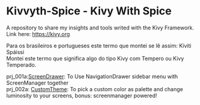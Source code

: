 # Kivvyth-Spice - Kivy With Spice
A repository to share my insights and tools writed with the Kivy Framework. Link here: https://kivy.org

Para os brasileiros e portugueses este termo que montei se lê assim: Kíviti Spáissi <br>
Montei este termo que significa algo do tipo Kivy com Tempero ou Kivy Temperado.

prj_001a:<a href="https://github.com/ten4z/Kivvyth-Spice/tree/main/ScreenDrawer">ScreenDrawer</a>: To Use NavigationDrawer sidebar menu with ScreenManager together<br>
prj_002a: <a href="https://github.com/ten4z/Kivvyth-Spice/tree/main/CustomTheme">CustomTheme</a>: To pick a custom color as palette and change luminosity to your screens, bonus: screenmanager powered!<br>
